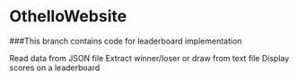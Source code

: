 # OthelloWebsite

###This branch contains code for leaderboard implementation

Read data from JSON file 
Extract winner/loser or draw from text file
Display scores on a leaderboard
